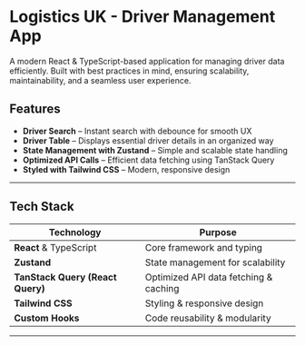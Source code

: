 #  Logistics UK - Driver Management App  

A modern React & TypeScript-based application for managing driver data efficiently. Built with best practices in mind, ensuring scalability, maintainability, and a seamless user experience.  

##  Features  
-  **Driver Search** – Instant search with debounce for smooth UX  
-  **Driver Table** – Displays essential driver details in an organized way  
- **State Management with Zustand** – Simple and scalable state handling  
-  **Optimized API Calls** – Efficient data fetching using TanStack Query  
-  **Styled with Tailwind CSS** – Modern, responsive design  

---

##  Tech Stack  

| Technology       | Purpose |
|-----------------|---------|
| **React** & TypeScript | Core framework and typing |
| **Zustand** | State management for scalability |
| **TanStack Query (React Query)** | Optimized API data fetching & caching |
| **Tailwind CSS** | Styling & responsive design |
| **Custom Hooks** | Code reusability & modularity |

---
